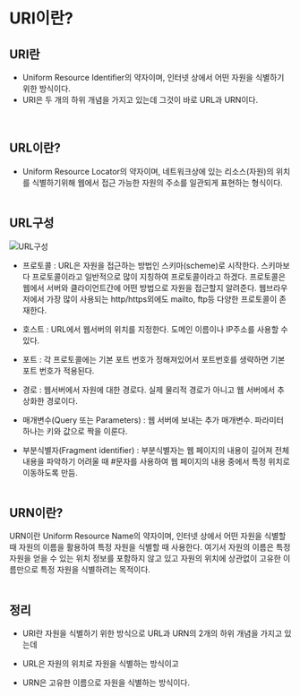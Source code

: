 # **URI이란?**

## URI란  
- Uniform Resource Identifier의 약자이며, 인터넷 상에서 어떤 자원을 식별하기 위한 방식이다.
- URI은 두 개의 하위 개념을 가지고 있는데 그것이 바로 URL과 URN이다.
<br>

## URL이란? 
- Uniform Resource Locator의 약자이며, 네트워크상에 있는 리소스(자원)의 위치를 식별하기위해 웹에서 접근 가능한 자원의 주소를 일관되게 표현하는 형식이다.
<br><br>

## URL구성

![URL구성](https://www.beusable.net/blog/wp-content/uploads/2021/02/image-7.png)

- 프로토콜 : URL은 자원을 접근하는 방법인 스키마(scheme)로 시작한다. 
    스키마보다 프로토콜이라고 일반적으로 많이 지칭하여 프로토콜이라고 하겠다. 
    프로토콜은 웹에서 서버와 클라이언트간에 어떤 방법으로 자원을 접근할지 알려준다. 
    웹브라우저에서 가장 많이 사용되는 http/https외에도 mailto, ftp등 다양한 프로토콜이 존재한다.


- 호스트 : URL에서 웹서버의 위치를 지정한다. 도메인 이름이나 IP주소를 사용할 수 있다.


- 포트 : 각 프로토콜에는 기본 포트 번호가 정해져있어서 포트번호를 생략하면 기본 포트 번호가 적용된다.


- 경로 : 웹서버에서 자원에 대한 경로다. 실제 물리적 경로가 아니고 웹 서버에서 추상화한 경로이다.


- 매개변수(Query 또는 Parameters) : 웹 서버에 보내는 추가 매개변수. 파라미터 하나는 키와 값으로 짝을 이룬다.


- 부분식별자(Fragment identifier) : 부분식별자는 웹 페이지의 내용이 길어져 전체 내용을 파악하기 어려울 때 #문자를 사용하여 웹 페이지의 내용 중에서 특정 위치로 이동하도록 만듬.
<br><br>

## URN이란?

URN이란 Uniform Resource Name의 약자이며, 인터넷 상에서 어떤 자원을 식별할 때 자원의 이름을 활용하여 특정 자원을 식별할 때 사용한다. 여기서 자원의 이름은 특정 자원을 얻을 수 있는 위치 정보를 포함하지 않고 있고 자원의 위치에 상관없이 고유한 이름만으로 특정 자원을 식별하려는 목적이다.
<br><br>

## 정리

- URI란 자원을 식별하기 위한 방식으로 URL과 URN의 2개의 하위 개념을 가지고 있는데

- URL은 자원의 위치로 자원을 식별하는 방식이고

- URN은 고유한 이름으로 자원을 식별하는 방식이다.
